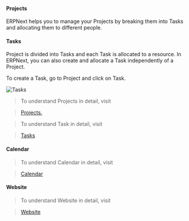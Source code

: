 #### Projects

ERPNext helps you to manage your Projects by breaking them into Tasks and
allocating them to different people.

  

#### Tasks

Project is divided into Tasks and each Task is allocated to a resource. In
ERPNext, you can also create and allocate a Task independently of a Project.

To create a Task, go to Project and click on Task.

![Tasks](files/fifthdaysetup-tasks.png)

> To understand Projects in detail, visit

>

> [Projects.](introduction-to-projects)

>

> To understand Task in detail, visit

>

> [Tasks](tasks)

  

#### Calendar

> To understand Calendar in detail, visit

>

> [Calendar](calendar)

  

#### Website

> To understand Website in detail, visit

>

> [Website](setting-up-your-website-webshop)

